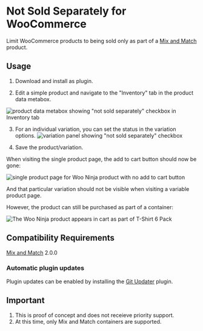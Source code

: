 # Not Sold Separately for WooCommerce

Limit WooCommerce products to being sold only as part of a [Mix and Match](https://woocommerce.com/products/woocommerce-mix-and-match-products/) product.

## Usage

1. Download and install as plugin.

2. Edit a simple product and navigate to the "Inventory" tab in the product data metabox.

![product data metabox showing "not sold separately" checkbox in Inventory tab](https://user-images.githubusercontent.com/507025/138338330-b298f31d-9de5-4780-98be-5985dfe37383.png)

3. For an individual variation, you can set the status in the variation options.
![variation panel showing "not sold separately" checkbox](https://user-images.githubusercontent.com/507025/138338616-40203402-07af-4fb7-a62c-4666a6ec9054.png)

4. Save the product/variation.

When visiting the single product page, the add to cart button should now be gone:

![single product page for Woo Ninja product with no add to cart button](https://user-images.githubusercontent.com/507025/77197200-62a22700-6aaa-11ea-9cbb-23219079c56d.png)

And that particular variation should not be visible when visiting a variable product page.

However, the product can still be purchased as part of a container:

![The Woo Ninja product appears in cart as part of T-Shirt 6 Pack](https://user-images.githubusercontent.com/507025/77197688-405cd900-6aab-11ea-9312-239452036126.png)

## Compatibility Requirements
[Mix and Match](https://woocommerce.com/products/woocommerce-mix-and-match-products/?) 2.0.0

### Automatic plugin updates

Plugin updates can be enabled by installing the [Git Updater](https://git-updater.com/) plugin.

## Important

1. This is proof of concept and does not receieve priority support.
2. At this time, only Mix and Match containers are supported.

